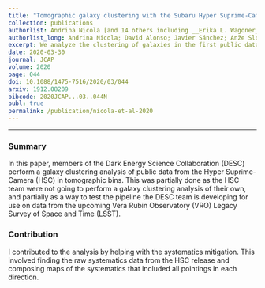 ```yaml
---
title: "Tomographic galaxy clustering with the Subaru Hyper Suprime-Cam first year public data release"
collection: publications
authorlist: Andrina Nicola [and 14 others including __Erika L. Wagoner__]
authorlist_long: Andrina Nicola; David Alonso; Javier Sánchez; Anže Slosar; Humna Awan; Adam Broussard; Jo Dunkley; Eric Gawiser; Zahra Gomes; Rachel Mandelbaum; Hironao Miyatake; Jeffrey A. Newman; Ignacio Sevilla-Noarbe; Sarah Skinner; Erika L. Wagoner
excerpt: We analyze the clustering of galaxies in the first public data release of the Hyper Suprime-Cam Subaru Strategic Program. Despite the relatively small footprints of the observed fields, the data are an excellent proxy for the very deep photometric datasets that will be acquired by the Large Synoptic Survey Telescope, and are therefore an ideal test bed for the analysis methods being implemented by the LSST Dark Energy Science Collaboration. We select a magnitude limited sample with i<24.5 and analyze it in four tomographic redshift bins covering the range 0.15lesssim zlesssim1.5. We carry out a Fourier-space analysis of the two-point clustering of this sample, including all auto- and cross-correlations between bins. We demonstrate the use of map-level deprojection methods to account for non-physical fluctuations in the galaxy number density caused by observational systematics. Through a halo occupation distribution analysis, we place constraints on the characteristic halo masses of this sample as a function of redshift, finding a good fit up to scales kmax=1 Mpc−1, including both auto- and cross-correlations. Our results show monotonically decreasing average halo masses with increasing redshift, which can be interpreted in terms of the drop-out of red galaxies at high redshifts for a flux-limited sample, consistent with previous analyses. In terms of photometric redshift systematics, we show that additional care is needed in order to marginalize over uncertainties in the redshift distribution in galaxy clustering, even for samples of this small size, and that these uncertainties can be significantly constrained by including cross-bin correlations. We are able to make a ~3σ detection of the effects of lensing magnification in the HSC data. Our results are stable to variations in the amplitude of density fluctuations σ8 and the cold dark matter abundance Ωc and we find constraints that agree well with measurements from Planck and low-redshift probes. Finally, we use our analysis pipeline to study the clustering of galaxies as a function of limiting flux, and provide a simple fitting function for the linear galaxy bias for magnitude limited samples as a function of limiting magnitude and redshift.
date: 2020-03-30
journal: JCAP
volume: 2020
page: 044
doi: 10.1088/1475-7516/2020/03/044
arxiv: 1912.08209
bibcode: 2020JCAP...03..044N
publ: true
permalink: /publication/nicola-et-al-2020
---
```


*****

### Summary
In this paper, members of the Dark Energy Science Collaboration (DESC) perform a galaxy clustering analysis of public data from the Hyper Suprime-Camera (HSC) in tomographic bins. This was partially done as the HSC team were not going to perform a galaxy clustering analysis of their own, and partially as a way to test the pipeline the DESC team is developing for use on data from the upcoming Vera Rubin Observatory (VRO) Legacy Survey of Space and Time (LSST).

### Contribution
I contributed to the analysis by helping with the systematics mitigation. This involved finding the raw systematics data from the HSC release and composing maps of the systematics that included all pointings in each direction.
